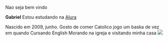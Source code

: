 Nao seja bem vindo 

**Gabriel**
Estou estudando na [Alura](https://www.alura.com.br/)

Nascido em 2009, junho.
Gosto de comer
Catolico
jogo um baska de vez em quando
Cursando English
Morando na igreja e visitando minha casa
![](https://encrypted-tbn0.gstatic.com/images?q=tbn:ANd9GcQvw-Xzvb-W5NJN7Sd7yCW4hhGausf_D_-xYg&s)

